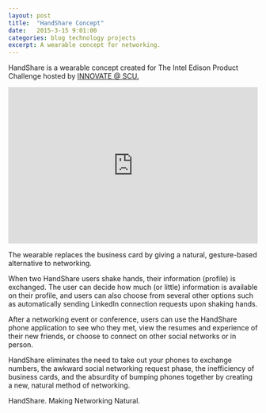 ```yaml
---
layout: post
title:  "HandShare Concept"
date:   2015-3-15 9:01:00
categories: blog technology projects
excerpt: A wearable concept for networking.
---
```


HandShare is a wearable concept created for The Intel Edison Product Challenge hosted by [INNOVATE @ SCU.](http://innovate.engr.scu.edu/index.htm) 

<iframe width="100%" height="315" src="https://www.youtube.com/embed/UxVUG-2JqLc" frameborder="0" allowfullscreen></iframe>

The wearable replaces the business card by giving a natural, gesture-based alternative to networking. 

When two HandShare users shake hands, their information (profile) is exchanged. The user can decide how much (or little) information is available on their profile, and users can also choose from several other options such as automatically sending LinkedIn connection requests upon shaking hands. 

After a networking event or conference, users can use the HandShare phone application to see who they met, view the resumes and experience of their new friends, or choose to connect on other social networks or in person.

HandShare eliminates the need to take out your phones to exchange numbers, the awkward social networking request phase, the inefficiency of business cards, and the absurdity of bumping phones together by creating a new, natural method of networking.

HandShare.
Making Networking Natural.

